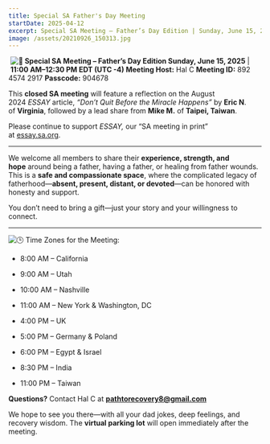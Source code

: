 ```yaml
---
title: Special SA Father's Day Meeting
startDate: 2025-04-12
excerpt: Special SA Meeting – Father’s Day Edition | Sunday, June 15, 2025
image: /assets/20210926_150313.jpg
---
```

 **![🌟](https://fonts.gstatic.com/s/e/notoemoji/16.0/1f31f/72.png) Special SA Meeting – Father’s Day Edition
Sunday, June 15, 2025** | **11:00 AM–12:30 PM EDT (UTC -4)
Meeting Host:** Hal C
**Meeting ID:** 892 4574 2917
**Passcode:** 904678

This **closed SA meeting** will feature a reflection on the August 2024 _ESSAY_ article, _“Don’t Quit Before the Miracle Happens”_ by **Eric N**. of **Virginia**, followed by a lead share from **Mike M.** of **Taipei, Taiwan**.

Please continue to support _ESSAY,_ our “SA meeting in print” at [](https://essay.sa.org/)[essay.sa.org](http://essay.sa.org).

* * *

We welcome all members to share their **experience, strength, and hope** around being a father, having a father, or healing from father wounds. This is a **safe and compassionate space**, where the complicated legacy of fatherhood—**absent, present, distant, or devoted**—can be honored with honesty and support.

You don’t need to bring a gift—just your story and your willingness to connect.

* * *

![🕒](https://fonts.gstatic.com/s/e/notoemoji/16.0/1f552/72.png) Time Zones for the Meeting:

*   8:00 AM – California

*   9:00 AM – Utah

*   10:00 AM – Nashville

*   11:00 AM – New York & Washington, DC

*   4:00 PM – UK

*   5:00 PM – Germany & Poland

*   6:00 PM – Egypt & Israel

*   8:30 PM – India

*   11:00 PM – Taiwan



**Questions?** Contact Hal C at [**pathtorecovery8@gmail.com**](mailto:pathtorecovery8@gmail.com)

We hope to see you there—with all your dad jokes, deep feelings, and recovery wisdom. The **virtual parking lot** will open immediately after the meeting.